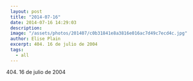 ```yaml
---
layout: post
title: "2014-07-16"
date: 2014-07-16 14:29:03
description: 
image: "/assets/photos/201407/c0b31841e8a3816e016ac7d49c7ecd4c.jpg"
author: Elise Plain
excerpt: 404. 16 de julio de 2004
tags: 
  - all
---
```


404. 16 de julio de 2004
<p></p>
